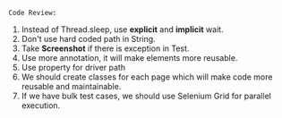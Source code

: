 `Code Review:`
1. Instead of Thread.sleep, use **explicit** and **implicit** wait.
2. Don't use hard coded path in String.
3. Take **Screenshot** if there is exception in Test.
4. Use more annotation, it will make elements more reusable.
5. Use property for driver path
6. We should create classes for each page which will make code more reusable and maintainable.
7. If we have bulk test cases, we should use Selenium Grid for parallel execution. 
